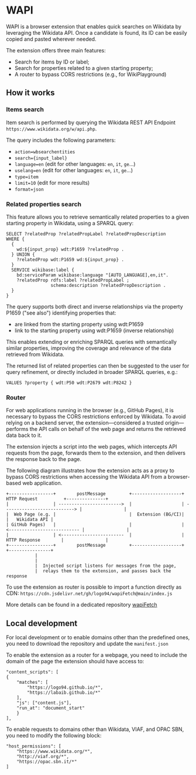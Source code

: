 # WAPI

WAPI is a browser extension that enables quick searches on Wikidata by leveraging the Wikidata API. Once a candidate is found, its ID can be easily copied and pasted wherever needed. 

The extension offers three main features:
- Search for items by ID or label;
- Search for properties related to a given starting property;
- A router to bypass CORS restrictions (e.g., for WikiPlayground)

## How it works


### Items search

Item search is performed by querying the Wikidata REST API Endpoint `https://www.wikidata.org/w/api.php`. 


The query includes the following parameters:
- `action=wbsearchentities`
- `search={input_label}`
- `language=en` (edit for other languages: `en`, `it`, `ge`...)
- `uselang=en` (edit for other languages: `en`, `it`, `ge`...)
- `type=item`
- `limit=10` (edit for more results)
- `format=json`



### Related properties search

This feature allows you to retrieve semantically related properties to a given starting property in Wikidata, using a SPARQL query:

```
SELECT ?relatedProp ?relatedPropLabel ?relatedPropDescription 
WHERE {
  {
    wd:${input_prop} wdt:P1659 ?relatedProp .
  } UNION {
    ?relatedProp wdt:P1659 wd:${input_prop} .
  }
  SERVICE wikibase:label {
    bd:serviceParam wikibase:language "[AUTO_LANGUAGE],en,it".
    ?relatedProp rdfs:label ?relatedPropLabel ;
                 schema:description ?relatedPropDescription .
  }
}

```


The query supports both direct and inverse relationships via the property P1659 ("see also") identifying properties that:
- are linked from the starting property using wdt:P1659
- link to the starting property using wdt:P1659 (inverse relationship)

This enables extending or enriching SPARQL queries with semantically similar properties, improving the coverage and relevance of the data retrieved from Wikidata.

The returned list of related properties can then be suggested to the user for query refinement, or directly included in broader SPARQL queries, e.g.:

```
VALUES ?property { wdt:P50 wdt:P2679 wdt:P8242 }

```


### Router

For web applications running in the browser (e.g., GitHub Pages), it is necessary to bypass the CORS restrictions enforced by Wikidata.
To avoid relying on a backend server, the extension—considered a trusted origin—performs the API calls on behalf of the web page and returns the retrieved data back to it.

The extension injects a script into the web pages, which intercepts API requests from the page, forwards them to the extension, and then delivers the response back to the page.

The following diagram illustrates how the extension acts as a proxy to bypass CORS restrictions when accessing the Wikidata API from a browser-based web application.

```
+-----------------+        postMessage         +-------------------+         HTTP Request          +---------------+
|                 | ------------------------>  |                   | ---------------------------> |                |
|  Web Page (e.g. |                            |  Extension (BG/CI)|                              |   Wikidata API |
| GitHub Pages)   |                            |                   | <--------------------------- |                |
|                 | <------------------------  |                   |         HTTP Response        |                |
+-----------------+        postMessage         +-------------------+                              +----------------+
           |                                                                  
           |                                                                  
           |  Injected script listens for messages from the page,            
           |  relays them to the extension, and passes back the response     

```


To use the extension as router is possible to import a function directly as CDN: `https://cdn.jsdelivr.net/gh/logo94/wapiFetch@main/index.js`

More details can be found in a dedicated repository [wapiFetch](https://github.com/logo94/wapiFetch)



## Local development

For local development or to enable domains other than the predefined ones, you need to download the repository and update the `manifest.json`

To enable the extension as a router for a webpage, you need to include the domain of the page the extension should have access to:

```
"content_scripts": [
{
    "matches": [
        "https://logo94.github.io/*",
        "https://labaib.github.io/*"
    ],
    "js": ["content.js"],
    "run_at": "document_start"
    }
],
```

To enable requests to domains other than Wikidata, VIAF, and OPAC SBN, you need to modify the following block:
```
"host_permissions": [
    "https://www.wikidata.org/*",
    "http://viaf.org/*",
    "https://opac.sbn.it/*"
]
```
